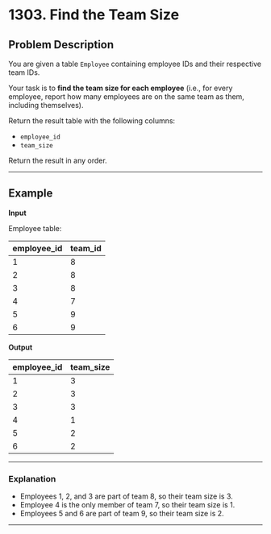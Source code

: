 # 1303. Find the Team Size

## Problem Description

You are given a table `Employee` containing employee IDs and their respective team IDs.

Your task is to **find the team size for each employee** (i.e., for every employee, report how many employees are on the same team as them, including themselves).

Return the result table with the following columns:
- `employee_id`
- `team_size`

Return the result in any order.

---

## Example

**Input**

Employee table:

| employee_id | team_id |
|-------------|---------|
|     1       |    8    |
|     2       |    8    |
|     3       |    8    |
|     4       |    7    |
|     5       |    9    |
|     6       |    9    |

**Output**

| employee_id | team_size |
|-------------|-----------|
|     1       |     3     |
|     2       |     3     |
|     3       |     3     |
|     4       |     1     |
|     5       |     2     |
|     6       |     2     |

---

### Explanation

- Employees 1, 2, and 3 are part of team 8, so their team size is 3.
- Employee 4 is the only member of team 7, so their team size is 1.
- Employees 5 and 6 are part of team 9, so their team size is 2.

---